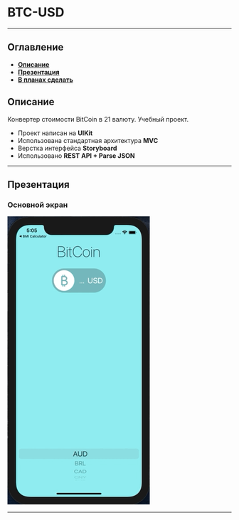 # BTC-USD
___
## Оглавление
- **[Описание](#Description)**
- **[Презентация](#Presentation)**
- **[В планах сделать](#ToDo)**

## <a id="Description"></a>Описание
Конвертер стоимости BitCoin в 21 валюту. Учебный проект.

- Проект написан на **UIKit**
- Использована стандартная архитектура **MVC**
- Верстка интерфейса **Storyboard**
- Использовано **REST API + Parse JSON**

___

## <a id="Presentation"></a>Презентация
### Основной экран
![Main Screen](Documentation/MainScreen.gif)

___

